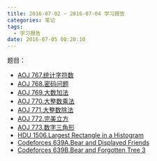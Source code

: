 ```yaml
---
title: 2016-07-02 ~ 2016-07-04 学习报告
categories: 笔记
tags:
  - 学习报告
date: 2016-07-05 00:20:10
---
```


题目：  
 - [AOJ 767.统计字符数](/post/AOJ/767.html)
 - [AOJ 768.密码问题](/post/AOJ/768.html)
 - [AOJ 769.大数加法](/post/AOJ/769.html)
 - [AOJ 770.大整数乘法](/post/AOJ/770.html)
 - [AOJ 771.大整数除法](/post/AOJ/771.html)
 - [AOJ 772.完美立方](/post/AOJ/772.html)
 - [AOJ 773.数字三角形](/post/AOJ/773.html)
 - [HDU 1506.Largest Rectangle in a Histogram](/post/HDU/1506.html)
 - [Codeforces 639A.Bear and Displayed Friends](/post/Codeforces/639A.html)
 - [Codeforces 639B.Bear and Forgotten Tree 3](/post/Codeforces/639B.html)

 <!--more-->